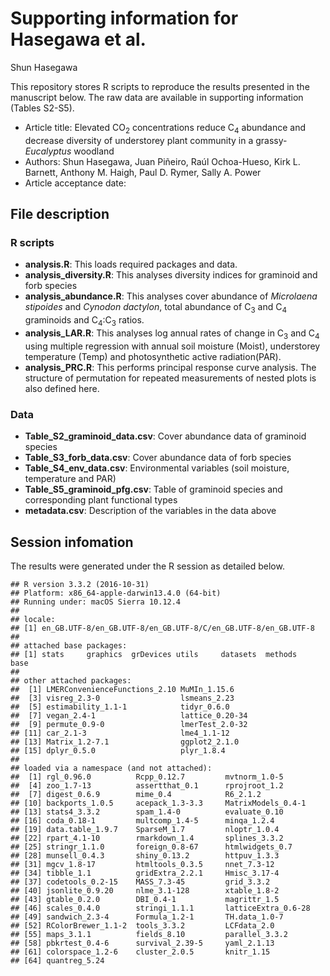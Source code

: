 Supporting information for Hasegawa et al.
================
Shun Hasegawa

This repository stores R scripts to reproduce the results presented in the manuscript below. The raw data are available in supporting information (Tables S2-S5).

-   Article title: Elevated CO<sub>2</sub> concentrations reduce C<sub>4</sub> abundance and decrease diversity of understorey plant community in a grassy-*Eucalyptus* woodland
-   Authors: Shun Hasegawa, Juan Piñeiro, Raúl Ochoa-Hueso, Kirk L. Barnett, Anthony M. Haigh, Paul D. Rymer, Sally A. Power
-   Article acceptance date:

File description
----------------

### R scripts

-   **analysis.R**: This loads required packages and data.
-   **analysis\_diversity.R**: This analyses diversity indices for graminoid and forb species
-   **analysis\_abundance.R**: This analyses cover abundance of *Microlaena stipoides* and *Cynodon dactylon*, total abundance of C<sub>3</sub> and C<sub>4</sub> graminoids and C<sub>4</sub>:C<sub>3</sub> ratios.
-   **analysis\_LAR.R**: This analyses log annual rates of change in C<sub>3</sub> and C<sub>4</sub> using multiple regression with annual soil moisture (Moist), understorey temperature (Temp) and photosynthetic active radiation(PAR).
-   **analysis\_PRC.R**: This performs principal response curve analysis. The structure of permutation for repeated measurements of nested plots is also defined here.

### Data

-   **Table\_S2\_graminoid\_data.csv**: Cover abundance data of graminoid species
-   **Table\_S3\_forb\_data.csv**: Cover abundance data of forb species
-   **Table\_S4\_env\_data.csv**: Environmental variables (soil moisture, temperature and PAR)
-   **Table\_S5\_graminoid\_pfg.csv**: Table of graminoid species and corresponding plant functional types
-   **metadata.csv**: Description of the variables in the data above

Session infomation
------------------

The results were generated under the R session as detailed below.

    ## R version 3.3.2 (2016-10-31)
    ## Platform: x86_64-apple-darwin13.4.0 (64-bit)
    ## Running under: macOS Sierra 10.12.4
    ## 
    ## locale:
    ## [1] en_GB.UTF-8/en_GB.UTF-8/en_GB.UTF-8/C/en_GB.UTF-8/en_GB.UTF-8
    ## 
    ## attached base packages:
    ## [1] stats     graphics  grDevices utils     datasets  methods   base     
    ## 
    ## other attached packages:
    ##  [1] LMERConvenienceFunctions_2.10 MuMIn_1.15.6                 
    ##  [3] visreg_2.3-0                  lsmeans_2.23                 
    ##  [5] estimability_1.1-1            tidyr_0.6.0                  
    ##  [7] vegan_2.4-1                   lattice_0.20-34              
    ##  [9] permute_0.9-0                 lmerTest_2.0-32              
    ## [11] car_2.1-3                     lme4_1.1-12                  
    ## [13] Matrix_1.2-7.1                ggplot2_2.1.0                
    ## [15] dplyr_0.5.0                   plyr_1.8.4                   
    ## 
    ## loaded via a namespace (and not attached):
    ##  [1] rgl_0.96.0          Rcpp_0.12.7         mvtnorm_1.0-5      
    ##  [4] zoo_1.7-13          assertthat_0.1      rprojroot_1.2      
    ##  [7] digest_0.6.9        mime_0.4            R6_2.1.2           
    ## [10] backports_1.0.5     acepack_1.3-3.3     MatrixModels_0.4-1 
    ## [13] stats4_3.3.2        spam_1.4-0          evaluate_0.10      
    ## [16] coda_0.18-1         multcomp_1.4-5      minqa_1.2.4        
    ## [19] data.table_1.9.7    SparseM_1.7         nloptr_1.0.4       
    ## [22] rpart_4.1-10        rmarkdown_1.4       splines_3.3.2      
    ## [25] stringr_1.1.0       foreign_0.8-67      htmlwidgets_0.7    
    ## [28] munsell_0.4.3       shiny_0.13.2        httpuv_1.3.3       
    ## [31] mgcv_1.8-17         htmltools_0.3.5     nnet_7.3-12        
    ## [34] tibble_1.1          gridExtra_2.2.1     Hmisc_3.17-4       
    ## [37] codetools_0.2-15    MASS_7.3-45         grid_3.3.2         
    ## [40] jsonlite_0.9.20     nlme_3.1-128        xtable_1.8-2       
    ## [43] gtable_0.2.0        DBI_0.4-1           magrittr_1.5       
    ## [46] scales_0.4.0        stringi_1.1.1       latticeExtra_0.6-28
    ## [49] sandwich_2.3-4      Formula_1.2-1       TH.data_1.0-7      
    ## [52] RColorBrewer_1.1-2  tools_3.3.2         LCFdata_2.0        
    ## [55] maps_3.1.1          fields_8.10         parallel_3.3.2     
    ## [58] pbkrtest_0.4-6      survival_2.39-5     yaml_2.1.13        
    ## [61] colorspace_1.2-6    cluster_2.0.5       knitr_1.15         
    ## [64] quantreg_5.24
